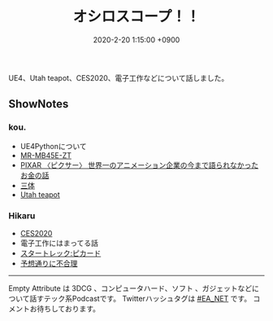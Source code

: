 ﻿---
actor_ids:
  - kou
  - hikaru
audio_file_path: /audio/22.mp3
audio_file_size: 32MB
date: 2020-2-20 1:15:00 +0900
description: UE4、Utah teapot、CES2020、電子工作などについて話しました。
duration: "71:00"
layout: article
title: 22. オシロスコープ！！
---

UE4、Utah teapot、CES2020、電子工作などについて話しました。

## ShowNotes
### kou.
- UE4Pythonについて
- [MR-MB45E-ZT](https://product.rakuten.co.jp/product/-/127800af1a917e926a59a778812d4517/?scid=s_kwa_pla_app&gclid=Cj0KCQiA4NTxBRDxARIsAHyp6gCTw7zKNL9rNTsYM18-2-1i4FeN7G8w4BjkKrxhX_ttn3IktHs_lGMaAjm6EALw_wcB&gclsrc=aw.ds)
- [PIXAR 〈ピクサー〉 世界一のアニメーション企業の今まで語られなかったお金の話](https://www.amazon.co.jp/dp/B07PQDKFMR/ref=dp-kindle-redirect?_encoding=UTF8&btkr=1)
- [三体](https://www.amazon.co.jp/dp/B07TS9XTSD/)
- [Utah teapot](https://ja.wikipedia.org/wiki/Utah_teapot)


### Hikaru
- [CES2020](https://www.ces.tech/International.aspx?lang=ja-jp)
- 電子工作にはまってる話
- [スタートレック:ピカード](https://www.amazon.co.jp/dp/B0843CDST6)
- [予想通りに不合理](https://www.amazon.co.jp/dp/4150503915/)

---

Empty Attribute は 3DCG 、コンピュータハード、ソフト 、ガジェットなどについて話すテック系Podcastです。
Twitterハッシュタグは [#EA_NET](https://twitter.com/intent/tweet?hashtags=EA_Net) です。
コメントお待ちしております。